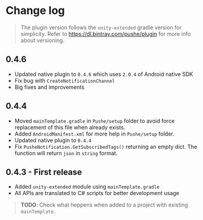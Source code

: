 # Change log

> The plugin version follows the `unity-extended` gradle version for simplicity.
> Refer to https://dl.bintray.com/pushe/plugin for more info about versioning.

## 0.4.6

* Updated native plugin to `0.4.6` which uses `2.0.4` of Android native SDK
* Fix bug with `CreateNotificationChannel`
* Big fixes and improvements

## 0.4.4

* Moved `mainTemplate.gradle` in `Pushe/setup` folder to avoid force replacement of this file when already exists.
* Added `AndroidManifest.xml` for more help in `Pushe/setup` folder.
* Updated native plugin to `0.4.4`
* Fix `PusheNotification.GetSubscribedTags()` returning an empty dict. The function will return `json` in `string` format.


## 0.4.3 - First release

* Added `unity-extended` module using `mainTemplate.gradle`
* All APIs are translated to C# scripts for better development usage

> **TODO**: Check what heppens when added to a project with existing `mainTemplate`.